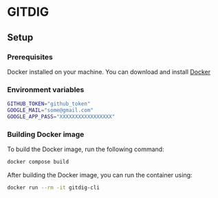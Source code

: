 # GITDIG

## Setup

### Prerequisites

Docker installed on your machine. You can download and install [Docker](https://www.docker.com/products/docker-desktop/)

### Environment variables

```bash
GITHUB_TOKEN="github_token"
GOOGLE_MAIL="some@gmail.com"
GOOGLE_APP_PASS="XXXXXXXXXXXXXXXXX"
```

### Building Docker image

To build the Docker image, run the following command:

```bash
docker compose build
```

After building the Docker image, you can run the container using:

```bash
docker run --rm -it gitdig-cli
```
